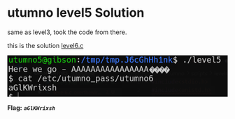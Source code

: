 # utumno level5 Solution

same as level3, took the code from there.

this is the solution [level6.c](./scripts/level6/level6.c)

![image](./images/level6.png)

**Flag:** ***`aGlKWrixsh`*** 
